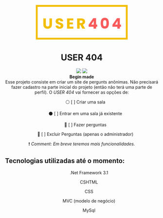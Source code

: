 <div align="center">
  <img src="/wwwroot/SVGs/logo-yellow.svg">
  <h1>USER 404</h1>
  <aside>
    <img src="https://img.shields.io/badge/status-🌓%20Begin%20Made-blue" >
    <img src="https://img.shields.io/github/license/EmilyFelicio/USER404" >
    <br>
      <strong>Begin made</strong>
  </aside>
</div>

<div align="center">
	Esse projeto consiste em criar um site de pergunts anônimas. Não precisará fazer cadastro na parte inicial do projeto (então não terá uma parte de perfil).
	O <i>USER 404</i> vai fornecer as opções de:
	<ol>⚪ [ ] Criar uma sala</ol>
	<ol>⚫ [ ] Entrar em uma sala já existente</ol>
	<ol>🔴 [ ] Fazer perguntas</ol>
	<ol>🔵 [ ] Excluir Perguntas (apenas o administrador)</ol>
	❗ <i> Comment: Em breve teremos mais funcionalidades.</i>	
</div>

<h2>Tecnologias utilizadas até o momento:</h2>
<ul align="center">
    <ol>.Net Framework 3.1</ol>    
    <ol>CSHTML</ol>
    <ol>CSS</ol>
    <ol>MVC (modelo de negócio)</ol>
    <ol>MySql</ol>    
</ul>

